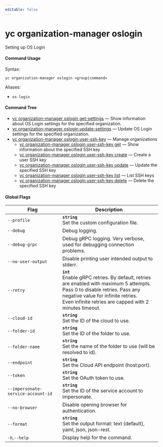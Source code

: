 ```yaml
---
editable: false
---
```


# yc organization-manager oslogin

Setting up OS Login

#### Command Usage

Syntax: 

`yc organization-manager oslogin <group|command>`

Aliases: 

- `os-login`

#### Command Tree

- [yc organization-manager oslogin get-settings](get-settings.md) — Show information about OS Login settings for the specified organization.
- [yc organization-manager oslogin update-settings](update-settings.md) — Update OS Login settings for the specified organization.
- [yc organization-manager oslogin user-ssh-key](user-ssh-key/index.md) — Manage organizations
	- [yc organization-manager oslogin user-ssh-key get](user-ssh-key/get.md) — Show information about the specified SSH key
	- [yc organization-manager oslogin user-ssh-key create](user-ssh-key/create.md) — Create a user SSH key
	- [yc organization-manager oslogin user-ssh-key update](user-ssh-key/update.md) — Update the specified SSH key
	- [yc organization-manager oslogin user-ssh-key list](user-ssh-key/list.md) — List SSH keys
	- [yc organization-manager oslogin user-ssh-key delete](user-ssh-key/delete.md) — Delete the specified SSH key

#### Global Flags

| Flag | Description |
|----|----|
|`--profile`|<b>`string`</b><br/>Set the custom configuration file.|
|`--debug`|Debug logging.|
|`--debug-grpc`|Debug gRPC logging. Very verbose, used for debugging connection problems.|
|`--no-user-output`|Disable printing user intended output to stderr.|
|`--retry`|<b>`int`</b><br/>Enable gRPC retries. By default, retries are enabled with maximum 5 attempts.<br/>Pass 0 to disable retries. Pass any negative value for infinite retries.<br/>Even infinite retries are capped with 2 minutes timeout.|
|`--cloud-id`|<b>`string`</b><br/>Set the ID of the cloud to use.|
|`--folder-id`|<b>`string`</b><br/>Set the ID of the folder to use.|
|`--folder-name`|<b>`string`</b><br/>Set the name of the folder to use (will be resolved to id).|
|`--endpoint`|<b>`string`</b><br/>Set the Cloud API endpoint (host:port).|
|`--token`|<b>`string`</b><br/>Set the OAuth token to use.|
|`--impersonate-service-account-id`|<b>`string`</b><br/>Set the ID of the service account to impersonate.|
|`--no-browser`|Disable opening browser for authentication.|
|`--format`|<b>`string`</b><br/>Set the output format: text (default), yaml, json, json-rest.|
|`-h`,`--help`|Display help for the command.|
